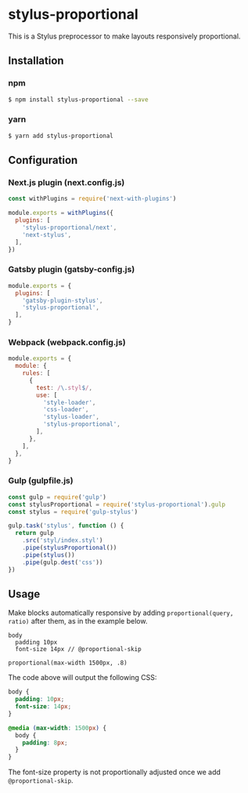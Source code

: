 # stylus-proportional

This is a Stylus preprocessor to make layouts responsively proportional.

## Installation

### npm

```bash
$ npm install stylus-proportional --save
```

### yarn

```bash
$ yarn add stylus-proportional
```

## Configuration

### Next.js plugin (next.config.js)

```js
const withPlugins = require('next-with-plugins')

module.exports = withPlugins({
  plugins: [
    'stylus-proportional/next',
    'next-stylus',
  ],
})
```

### Gatsby plugin (gatsby-config.js)

```js
module.exports = {
  plugins: [
    'gatsby-plugin-stylus',
    'stylus-proportional',
  ],
}
```

### Webpack (webpack.config.js)

```js
module.exports = {
  module: {
    rules: [
      {
        test: /\.styl$/,
        use: [
          'style-loader',
          'css-loader',
          'stylus-loader',
          'stylus-proportional',
        ],
      },
    ],
  },
}
```

### Gulp (gulpfile.js)

```js
const gulp = require('gulp')
const stylusProportional = require('stylus-proportional').gulp
const stylus = require('gulp-stylus')

gulp.task('stylus', function () {
  return gulp
    .src('styl/index.styl')
    .pipe(stylusProportional())
    .pipe(stylus())
    .pipe(gulp.dest('css'))
})
```

## Usage

Make blocks automatically responsive by adding `proportional(query, ratio)` after them, as in the example below.

```stylus
body
  padding 10px
  font-size 14px // @proportional-skip

proportional(max-width 1500px, .8)
```

The code above will output the following CSS:

```css
body {
  padding: 10px;
  font-size: 14px;
}

@media (max-width: 1500px) {
  body {
    padding: 8px;
  }
}
```

The font-size property is not proportionally adjusted once we add `@proportional-skip`.